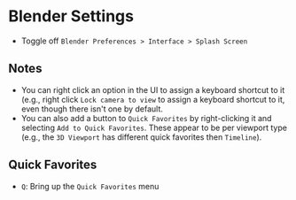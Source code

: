 # Blender Settings

- Toggle off `Blender Preferences > Interface > Splash Screen`

## Notes

- You can right click an option in the UI to assign a keyboard shortcut to it (e.g., right click `Lock camera to view` to assign a keyboard shortcut to it, even though there isn't one by default.
- You can also add a button to `Quick Favorites` by right-clicking it and selecting `Add to Quick Favorites`. These appear to be per viewport type (e.g., the `3D Viewport` has different quick favorites then `Timeline`).

## Quick Favorites

- `Q`: Bring up the `Quick Favorites` menu
